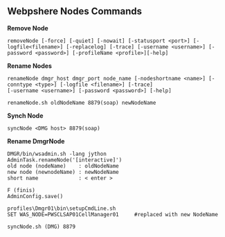 ## Webpshere Nodes Commands

**Remove Node**
```
removeNode [-force] [-quiet] [-nowait] [-statusport <port>] [-logfile<filename>] [-replacelog] [-trace] [-username <username>] [-password <password>] [-profileName <profile>][-help]
```

**Rename Nodes**
```
renameNode dmgr_host dmgr_port node_name [-nodeshortname <name>] [-conntype <type>] [-logfile <filename>] [-trace]
[-username <username>] [-password <password>] [-help]
```
```
renameNode.sh oldNodeName 8879(soap) newNodeName
```

**Synch Node**

```
syncNode <DMG host> 8879(soap)
```

**Rename DmgrNode**
```
DMGR/bin/wsadmin.sh -lang jython
AdminTask.renameNode('[interactive]')
old node (nodeName)    : oldNodeName
new node (newnodeName) : newNodeName
short name             : < enter >

F (finis)
AdminConfig.save()
```
```
profiles\Dmgr01\bin\setupCmdLine.sh 
SET WAS_NODE=PWSCLSAP01CellManager01     #replaced with new NodeName  
```
```
syncNode.sh (DMG) 8879 
```
